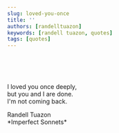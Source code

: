 ```yaml
---
slug: loved-you-once
title: ''
authors: [randelltuazon]
keywords: [randell tuazon, quotes]
tags: [quotes]
---
```


<br/><br/><br/>

I loved you once deeply,  
but you and I are done.  
I'm not coming back.  

<footer>
  Randell Tuazon
  <div class="text-xs mt-2 text-stone-500">*Imperfect Sonnets*</div>
</footer>
